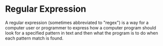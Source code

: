 # Regular Expression

A regular expression (sometimes abbreviated to "regex") is a way for a computer user or programmer to express how a computer program should look for a specified pattern in text and then what the program is to do when each pattern match is found.